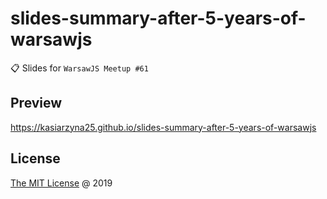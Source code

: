 # slides-summary-after-5-years-of-warsawjs

:clipboard: Slides for `WarsawJS Meetup #61`

## Preview

<https://kasiarzyna25.github.io/slides-summary-after-5-years-of-warsawjs>

## License

[The MIT License](http://piecioshka.mit-license.org) @ 2019
